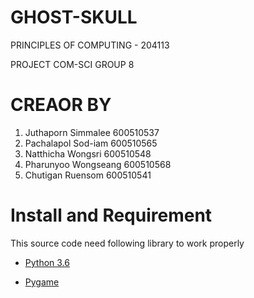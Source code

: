 # GHOST-SKULL
PRINCIPLES OF COMPUTING - 204113

PROJECT COM-SCI GROUP 8

# CREAOR BY
1. Juthaporn Simmalee 600510537
2. Pachalapol Sod-iam 600510565
3. Natthicha Wongsri  600510548
4. Pharunyoo Wongseang 600510568
5. Chutigan Ruensom 600510541

# Install and Requirement
This source code need following library to work properly

- [Python 3.6](https://www.python.org/)

- [Pygame](https://www.lfd.uci.edu/~gohlke/pythonlibs/#pygame)

